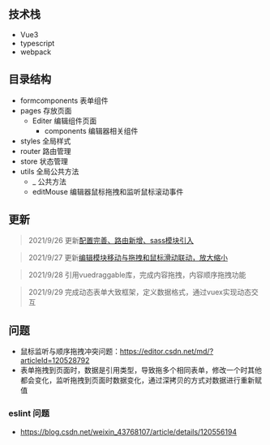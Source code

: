 ## 技术栈

- Vue3
- typescript
- webpack

## 目录结构

- formcomponents 表单组件
- pages 存放页面
  - Editer 编辑组件页面
    - components 编辑器相关组件
- styles 全局样式
- router 路由管理
- store 状态管理
- utils 全局公共方法
  - _ 公共方法
  - editMouse 编辑器鼠标拖拽和监听鼠标滚动事件

## 更新

> 2021/9/26 更新[配置完善、路由新增、sass模块引入](https://github.com/fhx10012091/starfish-h5/commit/7ba16bd0d1f37f2b35b087456b963830277200e5)

> 2021/9/27 更新[编辑模块移动与拖拽和鼠标滑动联动，放大缩小](https://github.com/fhx10012091/starfish-h5/commit/fc60e180a71675afbe3973ca8b7aeff77a684740)

> 2021/9/28 引用vuedraggable库，完成内容拖拽，内容顺序拖拽功能

> 2021/9/29 完成动态表单大致框架，定义数据格式，通过vuex实现动态交互

## 问题

- 鼠标监听与顺序拖拽冲突问题：https://editor.csdn.net/md/?articleId=120528792
- 表单拖拽到页面时，数据是引用类型，导致拖多个相同表单，修改一个时其他都会变化，监听拖拽到页面时数据变化，通过深拷贝的方式对数据进行重新赋值

### eslint 问题

- https://blog.csdn.net/weixin_43768107/article/details/120556194

